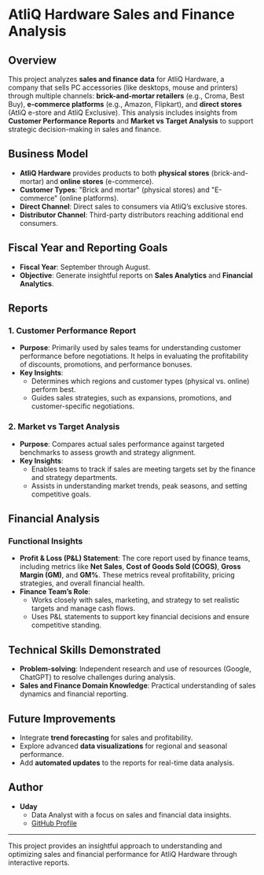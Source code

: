 # AtliQ Hardware Sales and Finance Analysis

## Overview

This project analyzes **sales and finance data** for AtliQ Hardware, a company that sells PC accessories (like desktops, mouse and printers) through multiple channels: **brick-and-mortar retailers** (e.g., Croma, Best Buy), **e-commerce platforms** (e.g., Amazon, Flipkart), and **direct stores** (AtliQ e-store and AtliQ Exclusive). This analysis includes insights from **Customer Performance Reports** and **Market vs Target Analysis** to support strategic decision-making in sales and finance.

## Business Model

- **AtliQ Hardware** provides products to both **physical stores** (brick-and-mortar) and **online stores** (e-commerce).
- **Customer Types**: "Brick and mortar" (physical stores) and "E-commerce" (online platforms).
- **Direct Channel**: Direct sales to consumers via AtliQ’s exclusive stores.
- **Distributor Channel**: Third-party distributors reaching additional end consumers.

## Fiscal Year and Reporting Goals

- **Fiscal Year**: September through August.
- **Objective**: Generate insightful reports on **Sales Analytics** and **Financial Analytics**.

## Reports

### 1. Customer Performance Report

- **Purpose**: Primarily used by sales teams for understanding customer performance before negotiations. It helps in evaluating the profitability of discounts, promotions, and performance bonuses.
- **Key Insights**:
  - Determines which regions and customer types (physical vs. online) perform best.
  - Guides sales strategies, such as expansions, promotions, and customer-specific negotiations.

### 2. Market vs Target Analysis

- **Purpose**: Compares actual sales performance against targeted benchmarks to assess growth and strategy alignment.
- **Key Insights**:
  - Enables teams to track if sales are meeting targets set by the finance and strategy departments.
  - Assists in understanding market trends, peak seasons, and setting competitive goals.

## Financial Analysis

### Functional Insights

- **Profit & Loss (P&L) Statement**: The core report used by finance teams, including metrics like **Net Sales**, **Cost of Goods Sold (COGS)**, **Gross Margin (GM)**, and **GM%**. These metrics reveal profitability, pricing strategies, and overall financial health.
- **Finance Team’s Role**:
  - Works closely with sales, marketing, and strategy to set realistic targets and manage cash flows.
  - Uses P&L statements to support key financial decisions and ensure competitive standing.


## Technical Skills Demonstrated

- **Problem-solving**: Independent research and use of resources (Google, ChatGPT) to resolve challenges during analysis.
- **Sales and Finance Domain Knowledge**: Practical understanding of sales dynamics and financial reporting.


## Future Improvements

- Integrate **trend forecasting** for sales and profitability.
- Explore advanced **data visualizations** for regional and seasonal performance.
- Add **automated updates** to the reports for real-time data analysis.

## Author

- **Uday**  
  - Data Analyst with a focus on sales and financial data insights.
  - [GitHub Profile](https://github.com/uday-data-nerd)

---

This project provides an insightful approach to understanding and optimizing sales and financial performance for AtliQ Hardware through interactive reports.
